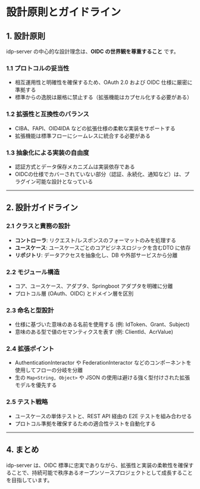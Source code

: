 # 設計原則とガイドライン

## 1. 設計原則

idp-server の中心的な設計理念は、**OIDC の世界観を尊重すること** です。

### 1.1 プロトコルの妥当性

* 相互運用性と明確性を確保するため、OAuth 2.0 および OIDC 仕様に厳密に準拠する
* 標準からの逸脱は厳格に禁止する（拡張機能はカプセル化する必要がある）

### 1.2 拡張性と互換性のバランス

* CIBA、FAPI、OID4IDA などの拡張仕様の柔軟な実装をサポートする
* 拡張機能は標準フローにシームレスに統合する必要がある

### 1.3 抽象化による実装の自由度

* 認証方式とデータ保存メカニズムは実装依存である
* OIDCの仕様でカバーされていない部分（認証、永続化、通知など）は、プラグイン可能な設計となっている

---

## 2. 設計ガイドライン

### 2.1 クラスと責務の設計

* **コントローラ**: リクエスト/レスポンスのフォーマットのみを処理する
* **ユースケース**: ユースケースごとのコアビジネスロジックを含むDTO に依存
* **リポジトリ**: データアクセスを抽象化し、DB や外部サービスから分離

### 2.2 モジュール構造

* コア、ユースケース、アダプタ、Springboot アダプタを明確に分離
* プロトコル層 (OAuth、OIDC) とドメイン層を区別

### 2.3 命名と型設計

* 仕様に基づいた意味のある名前を使用する (例: IdToken、Grant、Subject)
* 意味のある型で値のセマンティクスを表す (例: ClientId、AcrValue)

### 2.4 拡張ポイント

* AuthenticationInteractor や FederationInteractor などのコンポーネントを使用してフローの分岐を分離
* 生の `Map<String, Object>` や JSON の使用は避ける強く型付けされた拡張モデルを優先する

### 2.5 テスト戦略

* ユースケースの単体テストと、REST API 経由の E2E テストを組み合わせる
* プロトコル準拠を確保するための適合性テストを自動化する

---

## 4. まとめ

idp-server は、OIDC 標準に忠実でありながら、拡張性と実装の柔軟性を確保することで、持続可能で秩序あるオープンソースプロジェクトとして成長することを目指しています。